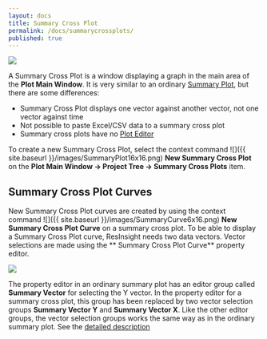 ```yaml
---
layout: docs
title: Summary Cross Plot
permalink: /docs/summarycrossplots/
published: true
---
```


![]({{site.baseurl}}/images/SummaryCrossPlot.png)

A Summary Cross Plot is a window displaying a graph in the main area of the **Plot Main Window**. It is very similar to an ordinary [Summary Plot]({{site.baseurl}}/docs/summaryplots), but there are some differences:

- Summary Cross Plot displays one vector against another vector, not one vector against time
- Not possible to paste Excel/CSV data to a summary cross plot
- Summary cross plots have no [Plot Editor]({{site.baseurl}}/docs/summaryploteditor)

To create a new Summary Cross Plot, select the context command ![]({{ site.baseurl }}/images/SummaryPlot16x16.png) **New Summary Cross Plot** on the **Plot Main Window -> Project Tree -> Summary Cross Plots** item. 

## Summary Cross Plot Curves
New Summary Cross Plot curves are created by using the context command ![]({{ site.baseurl }}/images/SummaryCurve6x16.png) **New Summary Cross Plot Curve** on a summary cross plot. To be able to display a Summary Cross Plot curve, ResInsight needs two data vectors. Vector selections are made using the ** Summary Cross Plot Curve** property editor.

![]({{site.baseurl}}/images/SummaryCrossPlotCurvePropertyEditor.png)

The property editor in an ordinary summary plot has an editor group called **Summary Vector** for selecting the Y vector. In the property editor for a summary cross plot, this group has been replaced by two vector selection groups **Summary Vector Y** and **Summary Vector X**. Like the other editor groups, the vector selection groups works the same way as in the ordinary summary plot. See the [detailed description]({{site.baseurl}}/docs/summaryplots#summary-curves)
